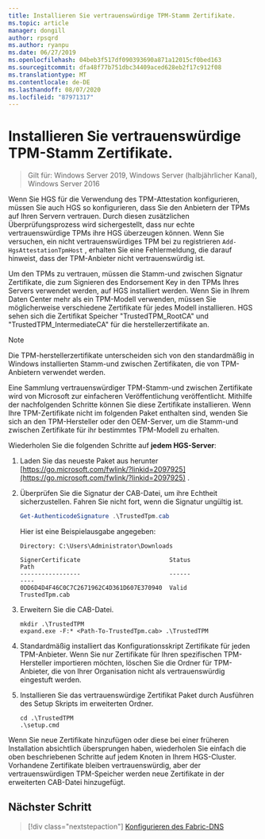 ```yaml
---
title: Installieren Sie vertrauenswürdige TPM-Stamm Zertifikate.
ms.topic: article
manager: dongill
author: rpsqrd
ms.author: ryanpu
ms.date: 06/27/2019
ms.openlocfilehash: 04beb3f517df090393690a871a12015cf0bed163
ms.sourcegitcommit: dfa48f77b751dbc34409aced628eb2f17c912f08
ms.translationtype: MT
ms.contentlocale: de-DE
ms.lasthandoff: 08/07/2020
ms.locfileid: "87971317"
---
```

# <a name="install-trusted-tpm-root-certificates"></a>Installieren Sie vertrauenswürdige TPM-Stamm Zertifikate.

>Gilt für: Windows Server 2019, Windows Server (halbjährlicher Kanal), Windows Server 2016

Wenn Sie HGS für die Verwendung des TPM-Attestation konfigurieren, müssen Sie auch HGS so konfigurieren, dass Sie den Anbietern der TPMs auf Ihren Servern vertrauen.
Durch diesen zusätzlichen Überprüfungsprozess wird sichergestellt, dass nur echte vertrauenswürdige TPMs ihre HGS überzeugen können.
Wenn Sie versuchen, ein nicht vertrauenswürdiges TPM bei zu registrieren `Add-HgsAttestationTpmHost` , erhalten Sie eine Fehlermeldung, die darauf hinweist, dass der TPM-Anbieter nicht vertrauenswürdig ist.

Um den TPMs zu vertrauen, müssen die Stamm-und zwischen Signatur Zertifikate, die zum Signieren des Endorsement Key in den TPMs Ihres Servers verwendet werden, auf HGS installiert werden.
Wenn Sie in Ihrem Daten Center mehr als ein TPM-Modell verwenden, müssen Sie möglicherweise verschiedene Zertifikate für jedes Modell installieren.
HGS sehen sich die Zertifikat Speicher "TrustedTPM_RootCA" und "TrustedTPM_IntermediateCA" für die herstellerzertifikate an.

> [!NOTE]
> Die TPM-herstellerzertifikate unterscheiden sich von den standardmäßig in Windows installierten Stamm-und zwischen Zertifikaten, die von TPM-Anbietern verwendet werden.

Eine Sammlung vertrauenswürdiger TPM-Stamm-und zwischen Zertifikate wird von Microsoft zur einfacheren Veröffentlichung veröffentlicht.
Mithilfe der nachfolgenden Schritte können Sie diese Zertifikate installieren.
Wenn Ihre TPM-Zertifikate nicht im folgenden Paket enthalten sind, wenden Sie sich an den TPM-Hersteller oder den OEM-Server, um die Stamm-und zwischen Zertifikate für ihr bestimmtes TPM-Modell zu erhalten.

Wiederholen Sie die folgenden Schritte auf **jedem HGS-Server**:

1.  Laden Sie das neueste Paket aus herunter [https://go.microsoft.com/fwlink/?linkid=2097925](https://go.microsoft.com/fwlink/?linkid=2097925) .

2.  Überprüfen Sie die Signatur der CAB-Datei, um ihre Echtheit sicherzustellen. Fahren Sie nicht fort, wenn die Signatur ungültig ist.

    ```powershell
    Get-AuthenticodeSignature .\TrustedTpm.cab
    ```

    Hier ist eine Beispielausgabe angegeben:

    ```
    Directory: C:\Users\Administrator\Downloads

    SignerCertificate                         Status                                 Path
    -----------------                         ------                                 ----
    0DD6D4D4F46C0C7C2671962C4D361D607E370940  Valid                                  TrustedTpm.cab
    ```

2.  Erweitern Sie die CAB-Datei.

    ```
    mkdir .\TrustedTPM
    expand.exe -F:* <Path-To-TrustedTpm.cab> .\TrustedTPM
    ```

3.  Standardmäßig installiert das Konfigurationsskript Zertifikate für jeden TPM-Anbieter. Wenn Sie nur Zertifikate für Ihren spezifischen TPM-Hersteller importieren möchten, löschen Sie die Ordner für TPM-Anbieter, die von Ihrer Organisation nicht als vertrauenswürdig eingestuft werden.

4.  Installieren Sie das vertrauenswürdige Zertifikat Paket durch Ausführen des Setup Skripts im erweiterten Ordner.

    ```
    cd .\TrustedTPM
    .\setup.cmd
    ```

Wenn Sie neue Zertifikate hinzufügen oder diese bei einer früheren Installation absichtlich übersprungen haben, wiederholen Sie einfach die oben beschriebenen Schritte auf jedem Knoten in Ihrem HGS-Cluster.
Vorhandene Zertifikate bleiben vertrauenswürdig, aber der vertrauenswürdigen TPM-Speicher werden neue Zertifikate in der erweiterten CAB-Datei hinzugefügt.

## <a name="next-step"></a>Nächster Schritt

> [!div class="nextstepaction"]
> [Konfigurieren des Fabric-DNS](guarded-fabric-configuring-fabric-dns-tpm.md)



